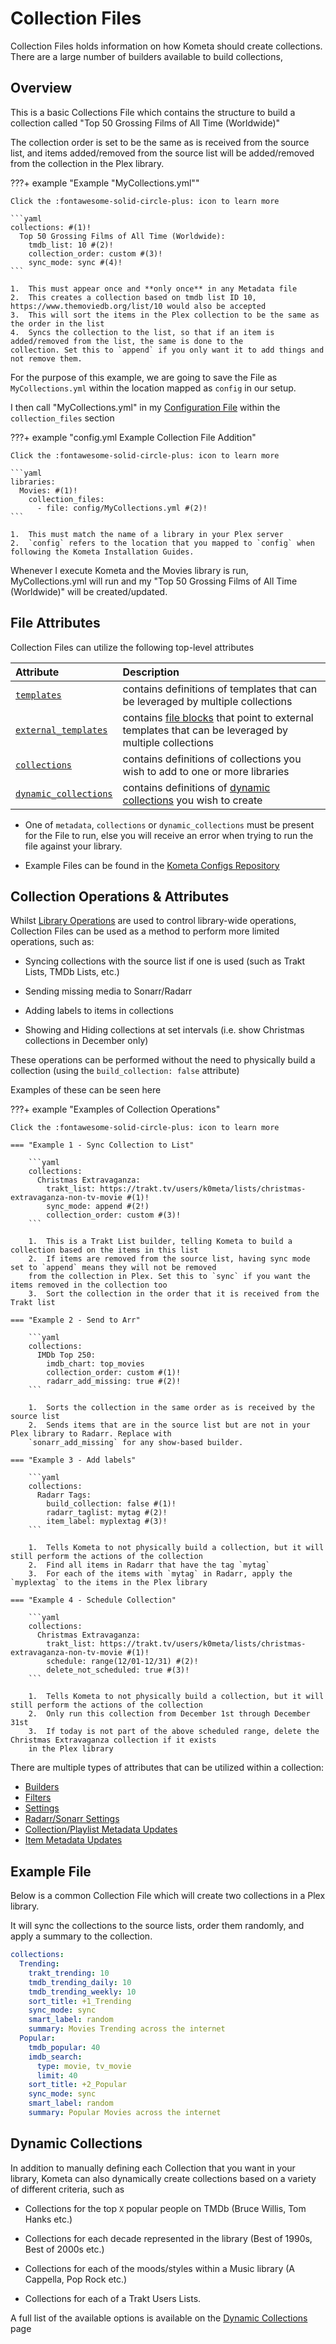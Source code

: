 # Collection Files

Collection Files holds information on how Kometa should create collections. There are a large number of 
builders available to build collections, 

## Overview

This is a basic Collections File which contains the structure to build a collection called "Top 50 Grossing Films of All
Time (Worldwide)"

The collection order is set to be the same as is received from the source list, and items added/removed from the source 
list will be added/removed from the collection in the Plex library.

???+ example "Example "MyCollections.yml""

    Click the :fontawesome-solid-circle-plus: icon to learn more

    ```yaml
    collections: #(1)!
      Top 50 Grossing Films of All Time (Worldwide):
        tmdb_list: 10 #(2)!
        collection_order: custom #(3)!
        sync_mode: sync #(4)!
    ```

    1.  This must appear once and **only once** in any Metadata file
    2.  This creates a collection based on tmdb list ID 10, https://www.themoviedb.org/list/10 would also be accepted
    3.  This will sort the items in the Plex collection to be the same as the order in the list
    4.  Syncs the collection to the list, so that if an item is added/removed from the list, the same is done to the 
    collection. Set this to `append` if you only want it to add things and not remove them.

For the purpose of this example, we are going to save the File as `MyCollections.yml` within the location mapped as 
`config` in our setup.

I then call "MyCollections.yml" in my [Configuration File](../config/overview.md) within the `collection_files` section

???+ example "config.yml Example Collection File Addition"

    Click the :fontawesome-solid-circle-plus: icon to learn more

    ```yaml
    libraries:
      Movies: #(1)!
        collection_files:
          - file: config/MyCollections.yml #(2)!
    ```

    1.  This must match the name of a library in your Plex server
    2.  `config` refers to the location that you mapped to `config` when following the Kometa Installation Guides.

Whenever I execute Kometa and the Movies library is run, MyCollections.yml will run and my "Top 50 Grossing 
Films of All Time (Worldwide)" will be created/updated.

## File Attributes

Collection Files can utilize the following top-level attributes

| Attribute                                               | Description                                                                                                               |
|:--------------------------------------------------------|:--------------------------------------------------------------------------------------------------------------------------|
| [`templates`](templates.md)                             | contains definitions of templates that can be leveraged by multiple collections                                           |
| [`external_templates`](templates.md#external-templates) | contains [file blocks](../config/files.md) that point to external templates that can be leveraged by multiple collections |
| [`collections`](#collection-operations--attributes)     | contains definitions of collections you wish to add to one or more libraries                                              |
| [`dynamic_collections`](#dynamic-collections)           | contains definitions of [dynamic collections](dynamic.md) you wish to create                                              |

* One of `metadata`, `collections` or `dynamic_collections` must be present for the File to run, else you will receive 
an error when trying to run the file against your library.

* Example Files can be found in the 
[Kometa Configs Repository](https://github.com/kometa-Team/Kometa-Configs)

## Collection Operations & Attributes

Whilst [Library Operations](../config/operations.md) are used to control library-wide operations, Collection Files can 
be used as a method to perform more limited operations, such as:

* Syncing collections with the source list if one is used (such as Trakt Lists, TMDb Lists, etc.)

* Sending missing media to Sonarr/Radarr

* Adding labels to items in collections

* Showing and Hiding collections at set intervals (i.e. show Christmas collections in December only)

These operations can be performed without the need to physically build a collection (using the `build_collection: false` 
attribute)

Examples of these can be seen here

???+ example "Examples of Collection Operations"
    
    Click the :fontawesome-solid-circle-plus: icon to learn more

    === "Example 1 - Sync Collection to List"

        ```yaml
        collections:
          Christmas Extravaganza:
            trakt_list: https://trakt.tv/users/k0meta/lists/christmas-extravaganza-non-tv-movie #(1)!
            sync_mode: append #(2!)
            collection_order: custom #(3)!
        ```

        1.  This is a Trakt List builder, telling Kometa to build a collection based on the items in this list
        2.  If items are removed from the source list, having sync mode set to `append` means they will not be removed 
        from the collection in Plex. Set this to `sync` if you want the items removed in the collection too
        3.  Sort the collection in the order that it is received from the Trakt list

    === "Example 2 - Send to Arr"
    
        ```yaml
        collections:
          IMDb Top 250:
            imdb_chart: top_movies 
            collection_order: custom #(1)!
            radarr_add_missing: true #(2)!
        ```

        1.  Sorts the collection in the same order as is received by the source list
        2.  Sends items that are in the source list but are not in your Plex library to Radarr. Replace with 
        `sonarr_add_missing` for any show-based builder.

    === "Example 3 - Add labels"

        ```yaml
        collections:
          Radarr Tags:
            build_collection: false #(1)!
            radarr_taglist: mytag #(2)!
            item_label: myplextag #(3)!
        ```

        1.  Tells Kometa to not physically build a collection, but it will still perform the actions of the collection
        2.  Find all items in Radarr that have the tag `mytag`
        3.  For each of the items with `mytag` in Radarr, apply the `myplextag` to the items in the Plex library

    === "Example 4 - Schedule Collection"

        ```yaml
        collections:
          Christmas Extravaganza:
            trakt_list: https://trakt.tv/users/k0meta/lists/christmas-extravaganza-non-tv-movie #(1)!
            schedule: range(12/01-12/31) #(2)!
            delete_not_scheduled: true #(3)!
        ```

        1.  Tells Kometa to not physically build a collection, but it will still perform the actions of the collection
        2.  Only run this collection from December 1st through December 31st
        3.  If today is not part of the above scheduled range, delete the Christmas Extravaganza collection if it exists
        in the Plex library

There are multiple types of attributes that can be utilized within a collection:

* [Builders](builders/overview.md)
* [Filters](filters.md)
* [Settings](settings.md)
* [Radarr/Sonarr Settings](settings.md)
* [Collection/Playlist Metadata Updates](updates.md)
* [Item Metadata Updates](item_updates.md)

## Example File

Below is a common Collection File which will create two collections in a Plex library.

It will sync the collections to the source lists, order them randomly, and apply a summary to the collection.

```yaml
collections:
  Trending:
    trakt_trending: 10
    tmdb_trending_daily: 10
    tmdb_trending_weekly: 10
    sort_title: +1_Trending
    sync_mode: sync
    smart_label: random
    summary: Movies Trending across the internet
  Popular:
    tmdb_popular: 40
    imdb_search:
      type: movie, tv_movie
      limit: 40
    sort_title: +2_Popular
    sync_mode: sync
    smart_label: random
    summary: Popular Movies across the internet
```

## Dynamic Collections

In addition to manually defining each Collection that you want in your library, Kometa can also dynamically 
create collections based on a variety of different criteria, such as

* Collections for the top `X` popular people on TMDb (Bruce Willis, Tom Hanks etc.)

* Collections for each decade represented in the library (Best of 1990s, Best of 2000s etc.)

* Collections for each of the moods/styles within a Music library (A Cappella, Pop Rock etc.)

* Collections for each of a Trakt Users Lists.

A full list of the available options is available on the [Dynamic Collections](dynamic.md) page
